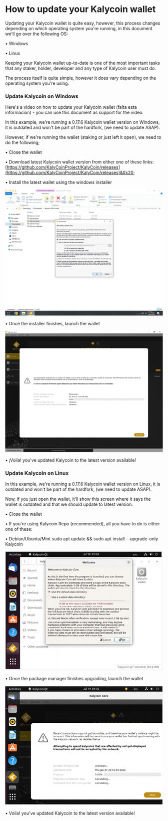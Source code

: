# How to update your Kalycoin wallet

Updating your Kalycoin wallet is quite easy, however, this process changes depending on which operating system you're running, in this document we'll go over the following OS:

•       Windows

•       Linux

Keeping your Kalycoin wallet up-to-date is one of the most important tasks that any staker, holder, developer and any type of Kalycoin user must do.

The process itself is quite simple, however it does vary depending on the operating system you're using.

### **Update Kalycoin on Windows**

Here's a video on how to update your Kalycoin wallet (falta esta informacion) - you can use this document as support for the video.

In this example, we're running a 0.17.6 Kalycoin wallet version on Windows, it is outdated and won't be part of the hardfork, (we need to update ASAP).

However, if we're running the wallet (staking or just left it open), we need to do the following;

•       Close the wallet

•       Download latest Kalycoin wallet version from either one of these links: [https://github.com/KalyCoinProject/KalyCoin/releases](https://github.com/KalyCoinProject/KalyCoin/releases)&#x20;



•       Install the latest wallet using the windows installer

![](.gitbook/assets/30.png)

• Once the installer finishes, launch the wallet

![](.gitbook/assets/31.png)

•       ¡Voila! you've updated Kalycoin to the latest version available!

### **Update Kalycoin on Linux**

In this example, we're running a 0.17.6 Kalycoin wallet version on Linux, it is outdated and won't be part of the hardfork, (we need to update ASAP).

Now, if you just open the wallet, it'll show this screen where it says the wallet is outdated and that we should update to latest version.

•       Close the wallet

•       If you're using Kalycoin Repo (recommended), all you have to do is either one of these:

•       Debian/Ubuntu/Mint sudo apt update && sudo apt install --upgrade-only Kalycoin

![](.gitbook/assets/32.png)

• Once the package manager finishes upgrading, launch the wallet

![](.gitbook/assets/33.png)

• Voila! you've updated Kalycoin to the latest version available!

